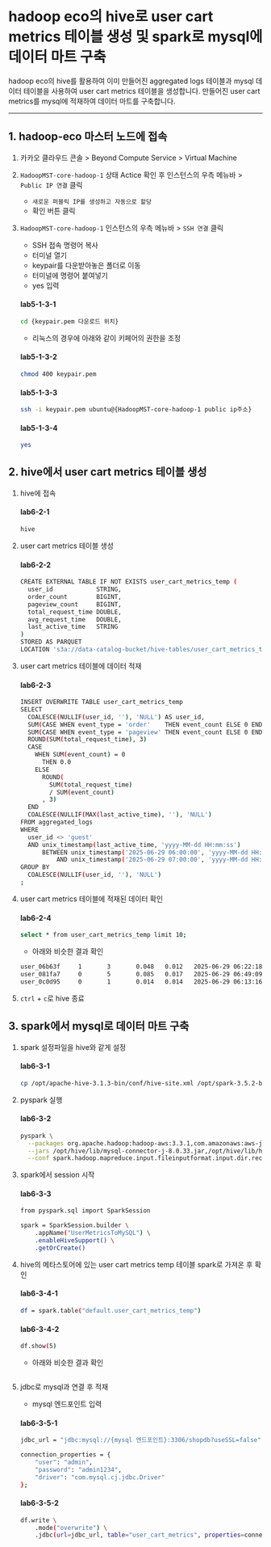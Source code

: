 # hadoop eco의 hive로 user cart metrics 테이블 생성 및 spark로 mysql에 데이터 마트 구축

hadoop eco의 hive를 활용하여 이미 만들어진 aggregated logs 테이블과 mysql 데이터 테이블을 사용하여 user cart metrics 테이블을 생성합니다. 만들어진 user cart metrics를 mysql에 적재하여 데이터 마트를 구축합니다.

---
## 1. hadoop-eco 마스터 노드에 접속

1. 카카오 클라우드 콘솔 > Beyond Compute Service > Virtual Machine
2. `HadoopMST-core-hadoop-1` 상태 Actice 확인 후 인스턴스의 우측 메뉴바 > `Public IP 연결` 클릭

    - `새로운 퍼블릭 IP를 생성하고 자동으로 할당`
    - 확인 버튼 클릭

3. `HadoopMST-core-hadoop-1` 인스턴스의 우측 메뉴바 > `SSH 연결` 클릭

    - SSH 접속 명령어 복사
    - 터미널 열기
    - keypair를 다운받아놓은 폴더로 이동
    - 터미널에 명령어 붙여넣기
    - yes 입력

    #### **lab5-1-3-1**
    
    ```bash
    cd {keypair.pem 다운로드 위치}
    ```
    
    - 리눅스의 경우에 아래와 같이 키페어의 권한을 조정
    
    #### **lab5-1-3-2**
    
    ```bash
    chmod 400 keypair.pem
    ```
    
    #### **lab5-1-3-3**
    
    ```bash
    ssh -i keypair.pem ubuntu@{HadoopMST-core-hadoop-1 public ip주소}
    ```
    
    #### **lab5-1-3-4**
    
    ```bash
    yes
    ```

## 2. hive에서 user cart metrics 테이블 생성

1. hive에 접속

    #### **lab6-2-1**

    ```bash
    hive
    ```

2. user cart metrics 테이블 생성

    #### **lab6-2-2**

    ```bash
    CREATE EXTERNAL TABLE IF NOT EXISTS user_cart_metrics_temp (
      user_id            STRING,
      order_count        BIGINT,
      pageview_count     BIGINT,
      total_request_time DOUBLE,
      avg_request_time   DOUBLE,
      last_active_time   STRING
    )
    STORED AS PARQUET
    LOCATION 's3a://data-catalog-bucket/hive-tables/user_cart_metrics_temp/';
    ```

3. user cart metrics 테이블에 데이터 적재

    #### **lab6-2-3**

    ```bash
    INSERT OVERWRITE TABLE user_cart_metrics_temp
    SELECT
      COALESCE(NULLIF(user_id, ''), 'NULL') AS user_id,
      SUM(CASE WHEN event_type = 'order'    THEN event_count ELSE 0 END) AS order_count,
      SUM(CASE WHEN event_type = 'pageview' THEN event_count ELSE 0 END) AS pageview_count,
      ROUND(SUM(total_request_time), 3)                                    AS total_request_time,
      CASE
        WHEN SUM(event_count) = 0
          THEN 0.0
        ELSE
          ROUND(
            SUM(total_request_time)
            / SUM(event_count)
          , 3)
      END                                                                  AS avg_request_time,
      COALESCE(NULLIF(MAX(last_active_time), ''), 'NULL')                 AS last_active_time
    FROM aggregated_logs
    WHERE
      user_id <> 'guest'
      AND unix_timestamp(last_active_time, 'yyyy-MM-dd HH:mm:ss')
          BETWEEN unix_timestamp('2025-06-29 06:00:00', 'yyyy-MM-dd HH:mm:ss')
              AND unix_timestamp('2025-06-29 07:00:00', 'yyyy-MM-dd HH:mm:ss')
    GROUP BY
      COALESCE(NULLIF(user_id, ''), 'NULL')
    ;
    ```

4. user cart metrics 테이블에 적재된 데이터 확인

    #### **lab6-2-4**

    ```bash
    select * from user_cart_metrics_temp limit 10;
    ```

    - 아래와 비슷한 결과 확인

    ```bash
    user_06b63f     1       3       0.048   0.012   2025-06-29 06:22:18
    user_081fa7     0       5       0.085   0.017   2025-06-29 06:49:09
    user_0c0d95     0       1       0.014   0.014   2025-06-29 06:13:16
    ```

5. `ctrl` + `c`로 hive 종료


## 3. spark에서 mysql로 데이터 마트 구축

1. spark 설정파일을 hive와 같게 설정

    #### **lab6-3-1**

    ```bash
    cp /opt/apache-hive-3.1.3-bin/conf/hive-site.xml /opt/spark-3.5.2-bin-hadoop3/conf/
    ```

2. pyspark 실행

    #### **lab6-3-2**

    ```bash
    pyspark \
      --packages org.apache.hadoop:hadoop-aws:3.3.1,com.amazonaws:aws-java-sdk-bundle:1.12.375 \
      --jars /opt/hive/lib/mysql-connector-j-8.0.33.jar,/opt/hive/lib/hive-hcatalog-core-3.1.3.jar \
      --conf spark.hadoop.mapreduce.input.fileinputformat.input.dir.recursive=true
    ```

3. spark에서 session 시작

    #### **lab6-3-3**

    ```bash
    from pyspark.sql import SparkSession
    
    spark = SparkSession.builder \
        .appName("UserMetricsToMySQL") \
        .enableHiveSupport() \
        .getOrCreate()
    ```

4. hive의 메타스토어에 있는 user cart metrics temp 테이블 spark로 가져온 후 확인

    #### **lab6-3-4-1**

    ```bash
    df = spark.table("default.user_cart_metrics_temp")
    ```

    #### **lab6-3-4-2**

    ```bash
    df.show(5)
    ```

    - 아래와 비슷한 결과 확인

    ```bash

    ```

5. jdbc로 mysql과 연결 후 적재

    - mysql 엔드포인트 입력

    #### **lab6-3-5-1**

    ```bash
    jdbc_url = "jdbc:mysql://{mysql 엔드포인트}:3306/shopdb?useSSL=false"
    
    connection_properties = {
        "user": "admin",
        "password": "admin1234",
        "driver": "com.mysql.cj.jdbc.Driver"
    };
    ```

    #### **lab6-3-5-2**

    ```bash
    df.write \
        .mode("overwrite") \
        .jdbc(url=jdbc_url, table="user_cart_metrics", properties=connection_properties)
    ```














